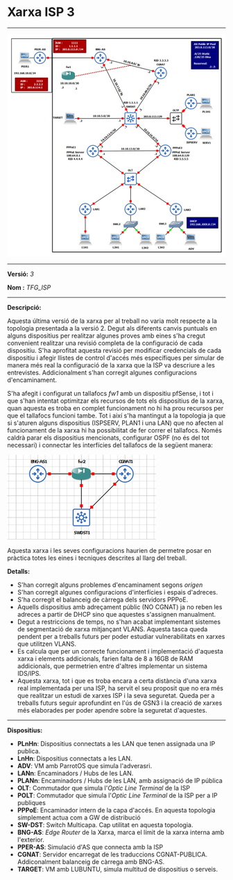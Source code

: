 # Xarxa ISP 3   

---

![TFG_ISP_TOP.png](TFG_ISP_TOP.png)

---
**Versió:** *3*  


**Nom  :** *TFG_ISP*  

---
**Descripció:**  

Aquesta última versió de la xarxa per al treball no varia molt respecte a la topologia presentada a la versió 2. Degut
als diferents canvis puntuals en alguns dispositius per realitzar algunes proves amb eines s'ha cregut convenient realitzar 
una revisió completa de la configuració de cada dispositiu. S'ha aprofitat aquesta revisió per modificar credencials de 
cada dispositiu i afegir llistes de control d'accés més específiques per simular de manera més real la configuració de la
xarxa que la ISP va descriure a les entrevistes. Addicionalment s'han corregit algunes configuracions d'encaminament.

S'ha afegit i configurat un tallafocs *fw1* amb un dispositiu pfSense, i tot i que s'han intentat optimitzar els recursos
de tots els dispositius de la xarxa, quan aquesta es troba en complet funcionament no hi ha prou recursos per que el tallafocs
funcioni tambe. Tot i així s'ha mantingut a la topologia ja que si s'aturen alguns dispositius (ISPSERV, PLAN1 i una LAN)
que no afecten al funcionament de la xarxa hi ha possibilitat de fer correr el tallafocs. Només caldrà parar els dispositius
mencionats, configurar OSPF (no és del tot necessari) i connectar les interfícies del tallafocs de la següent manera:

![img.png](img.png)

Aquesta xarxa i les seves configuracions haurien de permetre posar en pràctica totes les eines i tecniques descrites al llarg
del treball.


**Detalls:** 

- S'han corregit alguns problemes d'encaminament segons *origen*
- S'han corregit algunes configuracions d'interfícies i espais d'adreces.
- S'ha corregit el balanceig de càrrega dels servidors PPPoE.
- Aquells dispositius amb adreçament públic (NO CGNAT) ja no reben les adreces a partir de DHCP sino que aquestes s'assignen manualment.
- Degut a restriccions de temps, no s'han acabat implementant sistemes de segmentació de xarxa mitjançant VLANS. Aquesta 
tasca queda pendent per a treballs futurs per poder estudiar vulnerabilitats en xarxes que utilitzen VLANS.
- Es calcula que per un correcte funcionament i implementació d'aquesta xarxa i elements addicionals, farien falta de 8 a
16GB de RAM addicionals, que permetrien entre d'altres implementar un sistema IDS/IPS.
- Aquesta xarxa, tot i que es troba encara a certa distància d'una xarxa real implementada per una ISP, ha servit el seu
proposit que no era més que realitzar un estudi de xarxes ISP i la seva seguretat. Queda per a treballs futurs seguir
aprofundint en l'ús de GSN3 i la creació de xarxes més elaborades per poder apendre sobre la seguretat d'aquestes.
---
**Dispositius:**  

- **PLnHn**: Dispositius connectats a les LAN que tenen assignada una IP publica.
- **LnHn**: Dispositius connectats a les LAN.
- **ADV**: VM amb ParrotOS que simula l'adverasri.
- **LANn**: Encaminadors / Hubs de les LAN.
- **PLANn**: Encaminadors / Hubs de les LAN, amb assignació de IP pública
- **OLT**: Commutador que simula l'*Optic Line Terminal* de la ISP
- **POLT**: Commutador que simula l'*Optic Line Terminal* de la ISP per a IP publiques
- **PPPoE**: Encaminador intern de la capa d'accés. En aquesta topologia simplement actua com a GW de distribució
- **SW-DST**: Switch Multicapa. Cap utilitat en aquesta topologia.
- **BNG-AS**: *Edge Router* de la Xarxa, marca el límit de la xarxa interna amb l'exterior.
- **PPER-AS**: Simulació d'AS que connecta amb la ISP
- **CGNAT**: Servidor encarregat de les traduccions CGNAT-PUBLICA. Addiconalment balanceig de càrrega amb BNG-AS.
- **TARGET**: VM amb LUBUNTU, simula multitud de dispositius o serveis.
